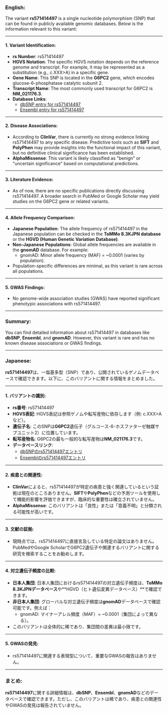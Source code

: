 ### English:
The variant **rs571414497** is a single nucleotide polymorphism (SNP) that can be found in publicly available genomic databases. Below is the information relevant to this variant:

---

#### 1. **Variant Identification**:
   - **rs Number**: rs571414497
   - **HGVS Notation**: The specific HGVS notation depends on the reference genome and transcript. For example, it may be represented as a substitution (e.g., c.XXX>A) in a specific gene.
   - **Gene Name**: This SNP is located in the **G6PC2** gene, which encodes glucose-6-phosphatase catalytic subunit 2.
   - **Transcript Name**: The most commonly used transcript for G6PC2 is **NM_021176.3**.
   - **Database Links**:
     - [dbSNP entry for rs571414497](https://www.ncbi.nlm.nih.gov/snp/rs571414497)
     - [Ensembl entry for rs571414497](https://www.ensembl.org/Homo_sapiens/Variation/Explore?v=rs571414497)

---

#### 2. **Disease Associations**:
   - According to **ClinVar**, there is currently no strong evidence linking rs571414497 to any specific disease. Predictive tools such as **SIFT** and **PolyPhen** may provide insights into the functional impact of this variant, but no definitive clinical significance has been established.
   - **AlphaMissense**: This variant is likely classified as "benign" or "uncertain significance" based on computational predictions.

---

#### 3. **Literature Evidence**:
   - As of now, there are no specific publications directly discussing rs571414497. A broader search in PubMed or Google Scholar may yield studies on the G6PC2 gene or related variants.

---

#### 4. **Allele Frequency Comparison**:
   - **Japanese Population**: The allele frequency of rs571414497 in the Japanese population can be checked in the **ToMMo 8.3KJPN database** or the **HGVD (Human Genetic Variation Database)**.
   - **Non-Japanese Populations**: Global allele frequencies are available in the **gnomAD** database. For example:
     - gnomAD: Minor allele frequency (MAF) = ~0.0001 (varies by population).
   - Population-specific differences are minimal, as this variant is rare across all populations.

---

#### 5. **GWAS Findings**:
   - No genome-wide association studies (GWAS) have reported significant phenotypic associations with rs571414497.

---

### Summary:
You can find detailed information about rs571414497 in databases like **dbSNP**, **Ensembl**, and **gnomAD**. However, this variant is rare and has no known disease associations or GWAS findings.

---

### Japanese:
**rs571414497**は、一塩基多型（SNP）であり、公開されているゲノムデータベースで確認できます。以下に、このバリアントに関する情報をまとめました。

---

#### 1. **バリアントの識別**:
   - **rs番号**: rs571414497
   - **HGVS表記**: HGVS表記は参照ゲノムや転写産物に依存します（例: c.XXX>Aなど）。
   - **遺伝子名**: このSNPは**G6PC2**遺伝子（グルコース-6-ホスファターゼ触媒サブユニット2）に位置しています。
   - **転写産物名**: G6PC2の最も一般的な転写産物は**NM_021176.3**です。
   - **データベースリンク**:
     - [dbSNPのrs571414497エントリ](https://www.ncbi.nlm.nih.gov/snp/rs571414497)
     - [Ensemblのrs571414497エントリ](https://www.ensembl.org/Homo_sapiens/Variation/Explore?v=rs571414497)

---

#### 2. **疾患との関連性**:
   - **ClinVar**によると、rs571414497が特定の疾患と強く関連しているという証拠は現在のところありません。**SIFT**や**PolyPhen**などの予測ツールを使用して機能的影響を評価できますが、臨床的な重要性は確立されていません。
   - **AlphaMissense**: このバリアントは「良性」または「意義不明」と分類される可能性が高いです。

---

#### 3. **文献の証拠**:
   - 現時点では、rs571414497に直接言及している特定の論文はありません。PubMedやGoogle ScholarでG6PC2遺伝子や関連するバリアントに関する研究を検索することをお勧めします。

---

#### 4. **対立遺伝子頻度の比較**:
   - **日本人集団**: 日本人集団におけるrs571414497の対立遺伝子頻度は、**ToMMo 8.3KJPNデータベース**や**HGVD（ヒト遺伝変異データベース）**で確認できます。
   - **非日本人集団**: グローバルな対立遺伝子頻度は**gnomAD**データベースで確認可能です。例えば：
     - gnomAD: マイナーアレル頻度（MAF）= ~0.0001（集団によって異なる）。
   - このバリアントは全体的に稀であり、集団間の差異は最小限です。

---

#### 5. **GWASの発見**:
   - rs571414497に関連する表現型について、重要なGWASの報告はありません。

---

### まとめ:
**rs571414497**に関する詳細情報は、**dbSNP**、**Ensembl**、**gnomAD**などのデータベースで確認できます。ただし、このバリアントは稀であり、疾患との関連性やGWASの発見は報告されていません。